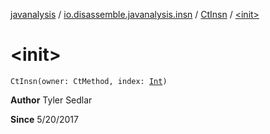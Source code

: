 [javanalysis](../../index.md) / [io.disassemble.javanalysis.insn](../index.md) / [CtInsn](index.md) / [&lt;init&gt;](./-init-.md)

# &lt;init&gt;

`CtInsn(owner: CtMethod, index: `[`Int`](https://kotlinlang.org/api/latest/jvm/stdlib/kotlin/-int/index.html)`)`

**Author**
Tyler Sedlar

**Since**
5/20/2017

